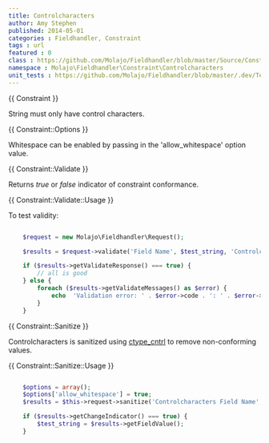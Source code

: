 ```yaml
---
title: Controlcharacters
author: Amy Stephen
published: 2014-05-01
categories : Fieldhandler, Constraint
tags : url
featured : 0
class : https://github.com/Molajo/Fieldhandler/blob/master/Source/Constraint/Controlcharacters.php
namespace : Molajo\Fieldhandler\Constraint\Controlcharacters
unit_tests : https://github.com/Molajo/Fieldhandler/blob/master/.dev/Tests/ControlcharactersTest.php
---
```


{{ Constraint }}

String must only have control characters.

{{ Constraint::Options }}

Whitespace can be enabled by passing in the 'allow_whitespace' option value.

{{ Constraint::Validate }}

Returns *true* or *false* indicator of constraint conformance.

{{ Constraint::Validate::Usage }}

To test validity:

```php

    $request = new Molajo\Fieldhandler\Request();

    $results = $request->validate('Field Name', $test_string, 'Controlcharacters');

    if ($results->getValidateResponse() === true) {
        // all is good
    } else {
        foreach ($results->getValidateMessages() as $error) {
            echo  'Validation error: ' . $error->code . ': ' . $error->message . '\n';
        }
    }

```

{{ Constraint::Sanitize }}

Controlcharacters is sanitized using [ctype_cntrl](http://us2.php.net/manual/en/function.ctype-cntrl.php)
to remove non-conforming values.

{{ Constraint::Sanitize::Usage }}

```php

    $options = array();
    $options['allow_whitespace'] = true;
    $results = $this->request->sanitize('Controlcharacters Field Name', $test_string, 'Controlcharacters', $options);

    if ($results->getChangeIndicator() === true) {
        $test_string = $results->getFieldValue();
    }

```
